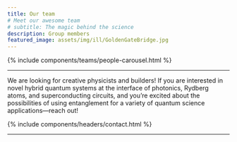 ```yaml
---
title: Our team
# Meet our awesome team
# subtitle: The magic behind the science
description: Group members
featured_image: assets/img/ill/GoldenGateBridge.jpg
---
```


{% include components/teams/people-carousel.html %}

--- 
<!-- #### We are starting a brand new group! -->
We are looking for creative physicists and builders! If you are interested in novel hybrid quantum systems at the interface of photonics, Rydberg atoms, and superconducting circuits, and you’re excited about the possibilities of using entanglement for a variety of quantum science applications—reach out!

{% include components/headers/contact.html %}

---
